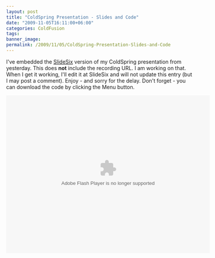 ```yaml
---
layout: post
title: "ColdSpring Presentation - Slides and Code"
date: "2009-11-05T16:11:00+06:00"
categories: ColdFusion 
tags: 
banner_image: 
permalink: /2009/11/05/ColdSpring-Presentation-Slides-and-Code
---
```


I've embedded the <a href="http://www.slidesix.com">SlideSix</a> version of my ColdSpring presentation from yesterday. This does <b>not</b> include the recording URL. I am working on that. When I get it working, I'll edit it at SlideSix and will not update this entry (but I may post a comment). Enjoy - and sorry for the delay. Don't forget - you can download the code by clicking the Menu button.

<object height="425" width="550">
	<param name="movie" value="http://slidesix.com/viewer/SlideSixViewer.swf?alias=Introduction-to-ColdSpring"/>
	<param name="menu" value="false"/>
	<param name="scale" value="noScale"/>
	<param name="allowFullScreen" value="true"/>
	<param name="allowScriptAccess" value="always" />
	<embed src="http://slidesix.com/viewer/SlideSixViewer.swf?alias=Introduction-to-ColdSpring" allowscriptaccess="always" allowFullScreen="true" height="425" width="550" type="application/x-shockwave-flash" />
</object>